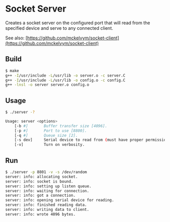 # Socket Server

Creates a socket server on the configured port that will read from the specified device and serve to any connected client.

See also: [https://github.com/mckelvym/socket-client](https://github.com/mckelvym/socket-client)

## Build

```bash
$ make
g++ -I/usr/include -L/usr/lib -o server.o -c server.C
g++ -I/usr/include -L/usr/lib -o config.o -c config.C
g++ -lnsl -o server server.o config.o 
```

## Usage

```bash
$ ./server -?

Usage: server <options>
	[-b #]		 Buffer transfer size [4096].
	[-p #]		 Port to use [8800].
	[-q #]		 Queue size [2].
	[-s dev]	 Serial device to read from (must have proper permissions) [/dev/ttyS0].
	[-v]		 Turn on verbosity.
```

## Run

```bash
$ ./server -p 8801 -v -s /dev/random 
server: info: allocating socket.
server: info: socket is bound.
server: info: setting up listen queue.
server: info: waiting for connection.
server: info: got a connection.
server: info: opening serial device for reading.
server: info: finished reading data.
server: info: writing data to client.
server: info: wrote 4096 bytes.
```
